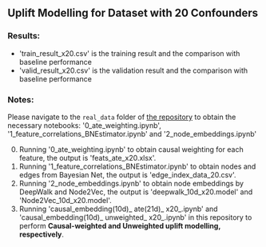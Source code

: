 ## Uplift Modelling for Dataset with 20 Confounders
### Results:
- 'train_result_x20.csv' is the training result and the comparison with baseline performance
- 'valid_result_x20.csv' is the validation result and the comparison with baseline performance
### Notes:
Please navigate to the `real_data` folder of [the repository](https://github.com/whw199833/Uplift-Modeling-based-on-Graph-Neural-Network-Combined-with-Causal-Weighting/tree/main/real_data) to obtain the necessary notebooks: '0_ate_weighting.ipynb', '1_feature_correlations_BNEstimator.ipynb' and '2_node_embeddings.ipynb'
  

0. Running '0_ate_weighting.ipynb' to obtain causal weighting for each feature, the output is 'feats_ate_x20.xlsx'.
1. Running '1_feature_correlations_BNEstimator.ipynb' to obtain nodes and edges from Bayesian Net, the output is 'edge_index_data_20.csv'.
2. Running '2_node_embeddings.ipynb' to obtain node embeddings by DeepWalk and Node2Vec, the output is 'deepwalk_10d_x20.model' and 'Node2Vec_10d_x20.model'.
3. Running 'causal_embedding(10d)_ ate(21d)_ x20_.ipynb' and 'causal_embedding(10d)_ unweighted_ x20_.ipynb' in this repository to perform **Causal-weighted and Unweighted uplift modelling, respectively**.


